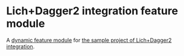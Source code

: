 # Lich+Dagger2 integration feature module

A [dynamic feature module](https://developer.android.com/studio/projects/dynamic-delivery) for
[the sample project of Lich+Dagger2 integration](../dagger_sample_app).
